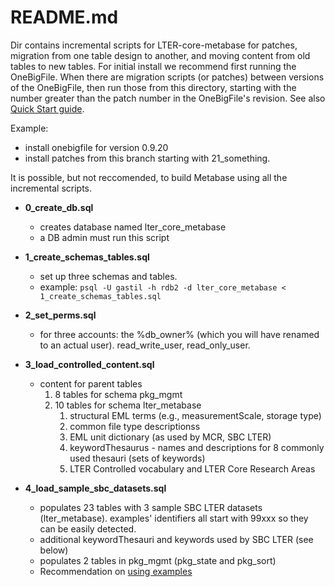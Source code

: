 # README.md
Dir contains incremental scripts for LTER-core-metabase for patches, migration from one table design to another, and moving content from old tables to new tables. For initial install we recommend first running the OneBigFile. When there are migration scripts (or patches) between versions of the OneBigFile, then run those from this directory, starting with the number greater than the patch number in the OneBigFile's revision. See also [Quick Start guide](../docs/quick_start.md). 

Example:
  - install onebigfile for version 0.9.20
  - install patches from this branch starting with 21_something.

It is possible, but not reccomended, to build Metabase using all the incremental scripts.

- **0_create_db.sql**
  - creates database named lter_core_metabase
  - a DB admin must run this script
    
- **1_create_schemas_tables.sql**
  - set up three schemas and tables. 
  - example:   `psql -U gastil -h rdb2 -d lter_core_metabase < 1_create_schemas_tables.sql`
- **2_set_perms.sql**
  - for three accounts: the %db_owner% (which you will have renamed to an actual user). read_write_user, read_only_user.
- **3_load_controlled_content.sql** 
  - content for parent tables 
    1. 8 tables for schema pkg_mgmt
    1. 10 tables for schema lter_metabase 
       1. structural EML terms (e.g., measurementScale, storage type)
       1. common file type descriptionss
       1. EML unit dictionary (as used by MCR, SBC LTER)
       1. keywordThesaurus - names and descriptions for 8 commonly used thesauri (sets of keywords)
       1. LTER Controlled vocabulary and LTER Core Research Areas
     
- **4_load_sample_sbc_datasets.sql** 
  - populates 23 tables with 3 sample SBC LTER datasets (lter_metabase). examples' identifiers all start with 99xxx so they can be easily detected.
  - additional keywordThesauri and keywords used by SBC LTER (see below)
  - populates 2 tables in pkg_mgmt (pkg_state and pkg_sort)  
  - Recommendation on [using examples](../docs/example_info.md)

        
        
